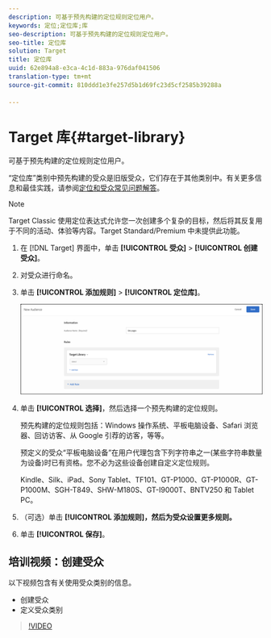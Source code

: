 ```yaml
---
description: 可基于预先构建的定位规则定位用户。
keywords: 定位;定位库;库
seo-description: 可基于预先构建的定位规则定位用户。
seo-title: 定位库
solution: Target
title: 定位库
uuid: 62e894a8-e3ca-4c1d-883a-976daf041506
translation-type: tm+mt
source-git-commit: 810ddd1e3fe257d5b1d69fc23d5cf2585b39288a

---
```



# Target 库{#target-library}

可基于预先构建的定位规则定位用户。

“定位库”类别中预先构建的受众是旧版受众，它们存在于其他类别中。有关更多信息和最佳实践，请参阅[定位和受众常见问题解答](../../../c-target/c-troubleshooting-targets-and-audiences/troubleshooting-targets-and-audiences.md#concept_C4EE4B8F4840430CBD798D579A8F208D)。

>[!NOTE]
>
>Target Classic 使用定位表达式允许您一次创建多个复杂的目标，然后将其反复用于不同的活动、体验等内容。Target Standard/Premium 中未提供此功能。

1. 在 [!DNL Target] 界面中，单击 **[!UICONTROL 受众]** &gt; **[!UICONTROL 创建受众]**。
1. 对受众进行命名。
1. 单击 **[!UICONTROL 添加规则]** &gt; **[!UICONTROL 定位库]**。

   ![Target 库](assets/target_library.png)

1. 单击 **[!UICONTROL 选择]**，然后选择一个预先构建的定位规则。

   预先构建的定位规则包括：Windows 操作系统、平板电脑设备、Safari 浏览器、回访访客、从 Google 引荐的访客，等等。

   预定义的受众“平板电脑设备”在用户代理包含下列字符串之一(某些字符串数量为设备)时已有资格。您不必为这些设备创建自定义定位规则。

   Kindle、Silk、iPad、Sony Tablet、TF101、GT-P1000、GT-P1000R、GT-P1000M、SGH-T849、SHW-M180S、GT-I9000T、BNTV250 和 Tablet PC。

1. （可选）单击 **[!UICONTROL 添加规则]，然后为受众设置更多规则。**
1. 单击 **[!UICONTROL 保存]**。

## 培训视频：创建受众

以下视频包含有关使用受众类别的信息。

* 创建受众
* 定义受众类别

>[!VIDEO](https://video.tv.adobe.com/v/17392?captions=chi_hans)
